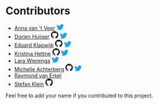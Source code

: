 # Contributors

- [Anna van 't Veer](https://www.universiteitleiden.nl/en/staffmembers/anna-van-t-veer#tab-1)
<a href="https://twitter.com/annaveer"><img src="img/twitter.png" width=20px /><a/>
- [Dorien Huijser](https://www.eur.nl/people/dorien-huijser)
<a href="https://github.com/DorienHuijser"><img src="img/github.png" width=20px /><a/>
<a href="https://twitter.com/DorienHuijser"><img src="img/twitter.png" width=20px /><a/>
- [Eduard Klapwijk](https://www.eur.nl/people/eduard-klapwijk)
<a href="https://github.com/eduardklap"><img src="img/github.png" width=20px /><a/>
<a href="https://twitter.com/etklapwijk"><img src="img/twitter.png" width=20px /><a/>
- [Kristina Hettne](https://www.universiteitleiden.nl/en/staffmembers/kristina-hettne#tab-1)
<a href="https://github.com/kmhettne"><img src="img/github.png" width=20px /><a/>
<a href="https://twitter.com/KristinaHettne"><img src="img/twitter.png" width=20px /><a/>
- [Lara Wierenga](https://www.universiteitleiden.nl/en/staffmembers/lara-wierenga#tab-1)
<a href="https://twitter.com/LaraWierenga"><img src="img/twitter.png" width=20px /><a/>
- [Michelle Achterberg](https://www.eur.nl/people/michelle-achterberg)
<a href="https://github.com/MAchterbergNL"><img src="img/github.png" width=20px /><a/>
<a href="https://twitter.com/_MAchterberg"><img src="img/twitter.png" width=20px /><a/>
- [Raymond van Erkel](https://www.universiteitleiden.nl/en/staffmembers/raymond-van-erkel#tab-1)
- [Stefan Klein](https://www.erasmusmc.nl/en/research/researchers/klein-stefan)
<a href="https://github.com/stefanklein"><img src="img/github.png" width=20px /><a/>

Feel free to add your name if you contributed to this project.
